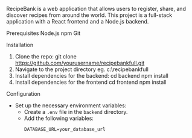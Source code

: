 RecipeBank is a web application that allows users to register, share, and discover recipes from around the world. This project is a full-stack application with a React frontend and a Node.js backend.

Prerequisites
Node.js
npm
Git

Installation
1. Clone the repo: git clone https://github.com/yourusername/recipebankfull.git
2. Navigate to the project directory eg. c:\recipebankfull
3. Install dependencies for the backend:
   cd backend
   npm install
4. Install dependencies for the frontend
   cd frontend
   npm install

Configuration
- Set up the necessary environment variables:
  - Create a `.env` file in the `backend` directory.
  - Add the following variables:
    ```
    DATABASE_URL=your_database_url
    ```
